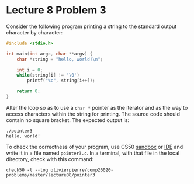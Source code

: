 # Lecture 8 Problem 3

Consider the following program printing a string to the standard output
character by character:

```c
#include <stdio.h>

int main(int argc, char **argv) {
    char *string = "hello, world!\n";

    int i = 0;
    while(string[i] != '\0')
        printf("%c", string[i++]);

    return 0;
}
```

Alter the loop so as to use a `char *` pointer as the iterator and as the way
to access characters within the string for printing. The source code should
contain no square bracket. The expected output is:

```shell
./pointer3
hello, world!
```

To check the correctness of your program, use CS50 [sandbox](sandbox.cs50.io)
or [IDE](ide.cs50.io) and write it in a file named `pointer3.c`. In a terminal,
with that file in the local directory, check with this command:
```shell
check50 -l --log olivierpierre/comp26020-problems/master/lecture08/pointer3
```
